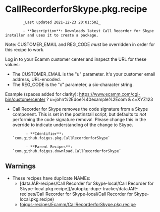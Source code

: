 # CallRecorderforSkype.pkg.recipe

            _Last updated 2021-12-23 20:01:50Z_

            - **Description**: Downloads latest Call Recorder for Skype installer and uses it to create a package.

Note: CUSTOMER_EMAIL and REG_CODE _must_ be overridden in order for this recipe to work.

Log in to your Ecamm customer center and inspect the URL for these values:
- The CUSTOMER_EMAIL is the "u" parameter. It's your customer email address, URL-encoded.
- The REG_CODE is the "c" parameter, a six-character string.

Example (spaces added for clarity):
https://www.ecamm.com/cgi-bin/customercenter ? u=john%2Edoe%40example%2Ecom & c=XYZ123

- Call Recorder for Skype removes the code signature from a Skype component.  This is set in the
postinstall script, but defaults to _not_ performing the code signature removal.  Please change
this in the override to indicate understanding of the change to Skype.

            - **Identifier**: `com.github.foigus.pkg.CallRecorderforSkype`

            - **Parent Recipes**: `com.github.foigus.download.CallRecorderforSkype`


## Warnings

- These recipes have duplicate NAMEs:
    - [dataJAR-recipes/Call Recorder for Skype-local/Call Recorder for Skype-local.pkg.recipe](/autopkg-dupe-tracker/dataJAR-recipes/Call Recorder for Skype-local/Call Recorder for Skype-local.pkg.recipe)
    - [foigus-recipes/Ecamm/CallRecorderforSkype.pkg.recipe](/autopkg-dupe-tracker/foigus-recipes/Ecamm/CallRecorderforSkype.pkg.recipe)